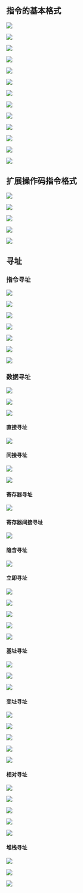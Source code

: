 ## 指令的基本格式

![](images/Pasted%20image%2020241205093353.png)

![](images/Pasted%20image%2020241205093447.png)

![](images/Pasted%20image%2020241205093635.png)

![](images/Pasted%20image%2020241205093718.png)

![](images/Pasted%20image%2020241205093851.png)

![](images/Pasted%20image%2020241205094037.png)

![](images/Pasted%20image%2020241205094142.png)

![](images/Pasted%20image%2020241205094323.png)

![](images/Pasted%20image%2020241205094344.png)

![](images/Pasted%20image%2020241205094500.png)

![](images/Pasted%20image%2020241205094616.png)

![](images/Pasted%20image%2020241205094806.png)

![](images/Pasted%20image%2020241205094858.png)

## 扩展操作码指令格式

![](images/Pasted%20image%2020241205094959.png)

![](images/Pasted%20image%2020241205095753.png)

![](images/Pasted%20image%2020241205095911.png)

![](images/Pasted%20image%2020241205100317.png)

![](images/Pasted%20image%2020241205100408.png)

## 寻址

### 指令寻址

![](images/Pasted%20image%2020241205100508.png)

![](images/Pasted%20image%2020241205100624.png)

![](images/Pasted%20image%2020241205100739.png)

![](images/Pasted%20image%2020241205100832.png)

![](images/Pasted%20image%2020241205101055.png)

![](images/Pasted%20image%2020241205101307.png)

![](images/Pasted%20image%2020241205101355.png)

### 数据寻址

![](images/Pasted%20image%2020241205101945.png)

![](images/Pasted%20image%2020241205102105.png)

![](images/Pasted%20image%2020241205102140.png)

#### 直接寻址

![](images/Pasted%20image%2020241205102321.png)

#### 间接寻址

![](images/Pasted%20image%2020241205102450.png)

![](images/Pasted%20image%2020241205102614.png)

#### 寄存器寻址

![](images/Pasted%20image%2020241205102731.png)

#### 寄存器间接寻址

![](images/Pasted%20image%2020241205102824.png)

#### 隐含寻址

![](images/Pasted%20image%2020241205102912.png)

#### 立即寻址

![](images/Pasted%20image%2020241205103028.png)

![](images/Pasted%20image%2020241205103100.png)

![](images/Pasted%20image%2020241205103208.png)

![](images/Pasted%20image%2020241205103228.png)

![](images/Pasted%20image%2020241205103322.png)

#### 基址寻址

![](images/Pasted%20image%2020241205103534.png)

![](images/Pasted%20image%2020241205103757.png)

![](images/Pasted%20image%2020241205103920.png)

#### 变址寻址

![](images/Pasted%20image%2020241205104024.png)

![](images/Pasted%20image%2020241205104208.png)

![](images/Pasted%20image%2020241205104517.png)

![](images/Pasted%20image%2020241205104548.png)

![](images/Pasted%20image%2020241205104718.png)

#### 相对寻址

![](images/Pasted%20image%2020241205104905.png)

![](images/Pasted%20image%2020241205105214.png)

![](images/Pasted%20image%2020241205105321.png)

![](images/Pasted%20image%2020241205105435.png)

![](images/Pasted%20image%2020241205110101.png)

#### 堆栈寻址

![](images/Pasted%20image%2020241205110533.png)

![](images/Pasted%20image%2020241205110631.png)

![](images/Pasted%20image%2020241205110739.png)
